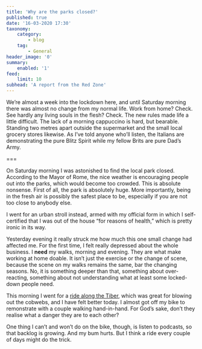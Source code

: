 ```yaml
---
title: 'Why are the parks closed?'
published: true
date: '16-03-2020 17:30'
taxonomy:
    category:
        - blog
    tag:
        - General
header_image: '0'
summary:
    enabled: '1'
feed:
    limit: 10
subhead: 'A report from the Red Zone'
---
```


We’re almost a week into the lockdown here, and until Saturday morning there was almost no change from my normal life. Work from home? Check. See hardly any living souls in the flesh? Check. The new rules made life a little difficult. The lack of a morning cappuccino is hard, but bearable. Standing two metres apart outside the supermarket and the small local grocery stores likewise. As I’ve told anyone who’ll listen, the Italians are demonstrating the pure Blitz Spirit while my fellow Brits are pure Dad’s Army.

===

On Saturday morning I was astonished to find the local park closed. According to the Mayor of Rome, the nice weather is encouraging people out into the parks, which would become too crowded. This is absolute nonsense. First of all, the park is absolutely huge. More importantly, being in the fresh air is possibly the safest place to be, especially if you are not too close to anybody else.

I went for an urban stroll instead, armed with my official form in which I self-certified that I was out of the house “for reasons of health,” which is pretty ironic in its way.

Yesterday evening it really struck me how much this one small change had affected me. For the first time, I felt really depressed about the whole business. I **need** my walks, morning and evening. They are what make working at home doable. It isn’t just the exercise or the change of scene, because the scene on my walks remains the same, bar the changing seasons. No, it is something deeper than that, something about over-reacting, something about not understanding what at least some locked-down people need.

This morning I went for a [ride along the Tiber](https://www.strava.com/activities/3187848688), which was great for blowing out the cobwebs, and I have felt better today. I almost got off my bike to remonstrate with a couple walking hand-in-hand. For God’s sake, don’t they realise what a danger they are to each other? 

One thing I can’t and won’t do on the bike, though, is listen to podcasts, so that backlog is growing. And my bum hurts. But I think a ride every couple of days might do the trick.

